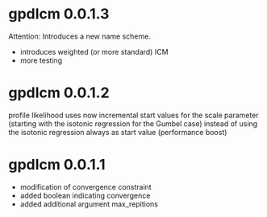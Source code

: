 # gpdIcm 0.0.1.3

Attention: Introduces a new name scheme.
* introduces weighted (or more standard) ICM
* more testing 

# gpdIcm 0.0.1.2

profile likelihood uses now incremental start values for the scale parameter (starting with the isotonic regression for the Gumbel case) instead of using the isotonic regression always as start value (performance boost)

# gpdIcm 0.0.1.1

* modification of convergence constraint
* added boolean indicating convergence
* added additional argument max_repitions
